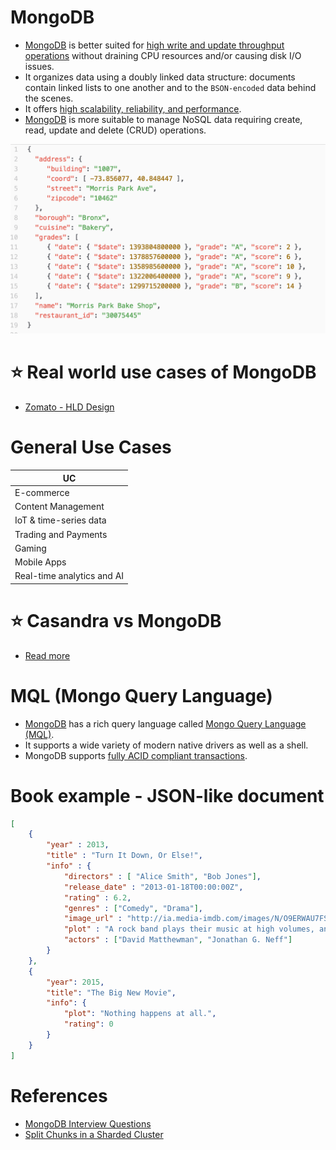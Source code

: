 
# MongoDB
- [MongoDB](https://www.mongodb.com/) is better suited for [high write and update throughput operations](../../../../7_PropertiesDistributedSystem/Scalability/LatencyThroughput.md) without draining CPU resources and/or causing disk I/O issues. 
- It organizes data using a doubly linked data structure: documents contain linked lists to one another and to the `BSON-encoded` data behind the scenes.
- It offers [high scalability, reliability, and performance](../../../ScalabilityDB.md).
- [MongoDB]() is more suitable to manage NoSQL data requiring create, read, update and delete (CRUD) operations.

![img.png](assests/MongoDB_JSON.png)

# :star: Real world use cases of MongoDB
- [Zomato - HLD Design](../../../../0_HLDUseCasesProblems/FoodOrderingZomatoSwiggy/Readme.md)

# General Use Cases

| UC                         |
|----------------------------|
| E-commerce                 |
| Content Management         |
| IoT & time-series data     |
| Trading and Payments       |
| Gaming                     |
| Mobile Apps                |
| Real-time analytics and AI |

# :star: Casandra vs MongoDB
- [Read more](../../DynamoDBVsMongoDBVsCasandra.md)

# MQL (Mongo Query Language)
- [MongoDB]() has a rich query language called [Mongo Query Language (MQL)](https://www.mongodb.com/developer/products/atlas/getting-started-atlas-mongodb-query-language-mql/). 
- It supports a wide variety of modern native drivers as well as a shell.
- MongoDB supports [fully ACID compliant transactions](../../../ACIDTransactions/Readme.md).

# Book example - JSON-like document

````json
[
    {
        "year" : 2013,
        "title" : "Turn It Down, Or Else!",
        "info" : {
            "directors" : [ "Alice Smith", "Bob Jones"],
            "release_date" : "2013-01-18T00:00:00Z",
            "rating" : 6.2,
            "genres" : ["Comedy", "Drama"],
            "image_url" : "http://ia.media-imdb.com/images/N/O9ERWAU7FS797AJ7LU8HN09AMUP908RLlo5JF90EWR7LJKQ7@@._V1_SX400_.jpg",
            "plot" : "A rock band plays their music at high volumes, annoying the neighbors.",
            "actors" : ["David Matthewman", "Jonathan G. Neff"]
        }
    },
    {
        "year": 2015,
        "title": "The Big New Movie",
        "info": {
            "plot": "Nothing happens at all.",
            "rating": 0
        }
    }
]
````

# References
- [MongoDB Interview Questions](https://www.interviewbit.com/mongodb-interview-questions/)
- [Split Chunks in a Sharded Cluster](https://www.mongodb.com/docs/manual/tutorial/split-chunks-in-sharded-cluster/)